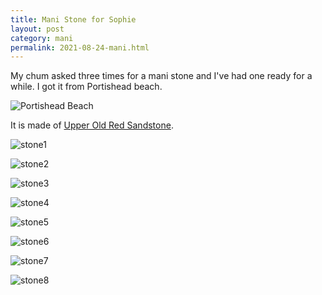 ```yaml
---
title: Mani Stone for Sophie 
layout: post
category: mani
permalink: 2021-08-24-mani.html
---
```


My chum asked three times for a mani stone and I've had one ready for a while. I got it from Portishead beach.  

![Portishead Beach](/assets/images/mani/mani10/beach.jpg)  

It is made of [Upper Old Red Sandstone](http://earthwise.bgs.ac.uk/index.php/Upper_Old_Red_Sandstone,_Bristol_and_Gloucester_region).  

![stone1](/assets/images/mani/mani10/stone1.jpg)  

![stone2](/assets/images/mani/mani10/stone2.jpg)  

![stone3](/assets/images/mani/mani10/stone3.jpg)  

![stone4](/assets/images/mani/mani10/stone4.jpg)  

![stone5](/assets/images/mani/mani10/stone5.jpg)  

![stone6](/assets/images/mani/mani10/stone6.jpg)  

![stone7](/assets/images/mani/mani10/stone7.jpg)  

![stone8](/assets/images/mani/mani10/stone8.jpg)
